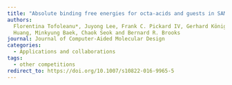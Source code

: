 ```yaml
---
title: "Absolute binding free energies for octa-acids and guests in SAMPL5"
authors:
  Florentina Tofoleanu*, Juyong Lee, Frank C. Pickard IV, Gerhard König, Jing
  Huang, Minkyung Baek, Chaok Seok and Bernard R. Brooks
journal: Journal of Computer-Aided Molecular Design
categories:
  - Applications and collaborations
tags:
  - other competitions
redirect_to: https://doi.org/10.1007/s10822-016-9965-5
---
```

